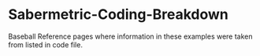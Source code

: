 # Sabermetric-Coding-Breakdown
Baseball Reference pages where information in these examples were taken from listed in code file.
